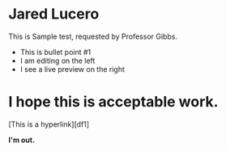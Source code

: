 # Jared Lucero

This is Sample test, requested by Professor Gibbs.

  - This is bullet point #1
  - I am editing on the left
  - I see a live preview on the right

# I hope this is acceptable work.
  [This is a hyperlink][df1]

**I'm out.**

